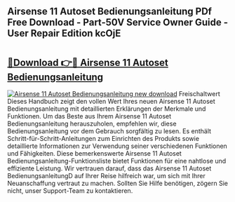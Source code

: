 ## Airsense 11 Autoset Bedienungsanleitung PDf Free Download - Part-50V Service Owner Guide - User Repair Edition kcOjE

# <h2><a href="http://df1g3rp.blite.top/?on=Airsense+11+Autoset+Bedienungsanleitung">🔗Download 👉🔴 Airsense 11 Autoset Bedienungsanleitung</a></h2>

[![Airsense 11 Autoset Bedienungsanleitung new download](https://i.imgur.com/lujVjoI.png)](http://df1g3rp.blite.top/?on=Airsense+11+Autoset+Bedienungsanleitung)
Freischaltwert Dieses Handbuch zeigt den vollen Wert Ihres neuen Airsense 11 Autoset Bedienungsanleitung mit detaillierten Erklärungen der Merkmale und Funktionen. Um das Beste aus Ihrem Airsense 11 Autoset Bedienungsanleitung herauszuholen, empfehlen wir, diese Bedienungsanleitung vor dem Gebrauch sorgfältig zu lesen. Es enthält Schritt-für-Schritt-Anleitungen zum Einrichten des Produkts sowie detaillierte Informationen zur Verwendung seiner verschiedenen Funktionen und Fähigkeiten. Diese bemerkenswerte Airsense 11 Autoset Bedienungsanleitung-Funktionsliste bietet Funktionen für eine nahtlose und effiziente Leistung. Wir vertrauen darauf, dass das Airsense 11 Autoset BedienungsanleitungD auf Ihrer Reise hilfreich war, um sich mit Ihrer Neuanschaffung vertraut zu machen. Sollten Sie Hilfe benötigen, zögern Sie nicht, unser Support-Team zu kontaktieren.

